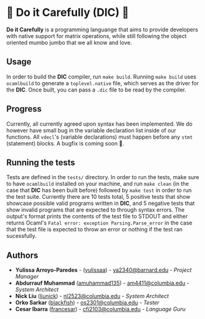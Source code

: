 # 🍝  Do it Carefully (DIC) 🍝 
**Do it Carefully** is a programming languange that aims to provide developers with native support for matrix operations, while still following the object oriented mumbo jumbo that we all know and love. 

## Usage
In order to build the **DIC** compiler, run `make build`. Running `make build` uses `ocamlbuild` to generate a `toplevel.native` file, which serves as the driver for the **DIC**. Once built, you can pass a `.dic` file to be read by the compiler. 

## Progress
Currently, all currently agreed upon syntax has been implemented. We do however have small bug in the variable declaration list inside of our functions. All `vdecl`'s (variable declarations) must happen before any `stmt` (statement) blocks. A bugfix is coming soon 🙊.

## Running the tests
Tests are defined in the `tests/` directory. In order to run the tests, make sure to have `ocamlbuild` installed on your machine, and run `make clean` (in the case that **DIC** has been built before) followed by `make test` in order to run the test suite. Currently there are 10 tests total, 5 positive tests that show showcase possible valid programs written in **DIC**, and 5 negative tests that show invalid programs that are expected to through syntax errors. The output's format prints the contents of the test file to STDOUT and either returns Ocaml's `Fatal error: exception Parsing.Parse_error` in the case that the test file is expected to throw an error or nothing if the test ran sucessfully. 

## Authors 
* **Yulissa Arroyo-Paredes** - ([yulissaa](https://github.com/yulissaa)) - ya2340@barnard.edu -  *Project Manager*
* **Abdurrauf Muhammad**  ([amuhammad135](https://github.com/amuhammad135)) - am4411@columbia.edu - *System Architect* 
* **Nick Liu**  ([liunick](https://github.com/liunick)) - nl2523@columbia.edu - *System Architect* 
* **Orko Sarkar**  ([blackfish](https://github.com/blackfish)) - os2301@columbia.edu - *Tester* 
* **Cesar Ibarra**  ([francesar](https://github.com/francesar)) - cfi2103@columbia.edu - *Language Guru* 
